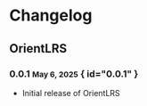 # Changelog

<!--TODO: Add changelog for Simplest Data Suite each repo. turn page into nav guide to each repo changelog-->

## OrientLRS

### 0.0.1 <small>May 6, 2025</small> { id="0.0.1" }

- Initial release of OrientLRS